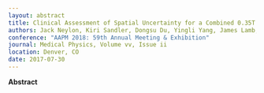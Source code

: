 ```yaml
---
layout: abstract
title: Clinical Assessment of Spatial Uncertainty for a Combined 0.35T MR and EBRT Treatment Machine
authors: Jack Neylon, Kiri Sandler, Dongsu Du, Yingli Yang, James Lamb, Ke Sheng, Daniel A. Low, and Minsong Cao
conference: "AAPM 2018: 59th Annual Meeting & Exhibition"
journal: Medical Physics, Volume vv, Issue ii
location: Denver, CO
date: 2017-07-30
---
```

**Abstract**
